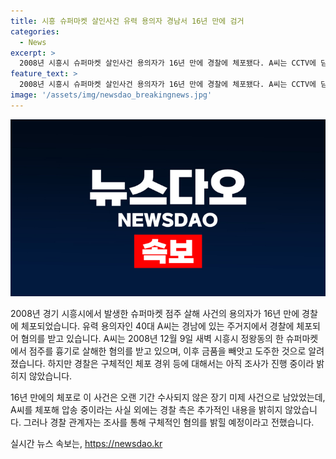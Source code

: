 ```yaml
---
title: 시흥 슈퍼마켓 살인사건 유력 용의자 경남서 16년 만에 검거
categories:
  - News
excerpt: >
  2008년 시흥시 슈퍼마켓 살인사건 용의자가 16년 만에 경찰에 체포됐다. A씨는 CCTV에 담긴 범행을 인지 못한 경찰로 인해 장기 미제사건으로 남아있었으며, 혐의를 조사 중이라고 밝혀졌다. A씨는 시흥시 슈퍼마켓 점주를 흉기로 살해하고 금품을 빼앗아 도주한 혐의를 받고 있다. (출처: )
feature_text: >
  2008년 시흥시 슈퍼마켓 살인사건 용의자가 16년 만에 경찰에 체포됐다. A씨는 CCTV에 담긴 범행을 인지 못한 경찰로 인해 장기 미제사건으로 남아있었으며, 혐의를 조사 중이라고 밝혀졌다. A씨는 시흥시 슈퍼마켓 점주를 흉기로 살해하고 금품을 빼앗아 도주한 혐의를 받고 있다. (출처: )
image: '/assets/img/newsdao_breakingnews.jpg'
---
```


<p><img src="/assets/img/newsdao_breakingnews.jpg" alt="firstkoreanews 속보" /></p>

<p>2008년 경기 시흥시에서 발생한 슈퍼마켓 점주 살해 사건의 용의자가 16년 만에 경찰에 체포되었습니다. 유력 용의자인 40대 A씨는 경남에 있는 주거지에서 경찰에 체포되어 혐의를 받고 있습니다. A씨는 2008년 12월 9일 새벽 시흥시 정왕동의 한 슈퍼마켓에서 점주를 흉기로 살해한 혐의를 받고 있으며, 이후 금품을 빼앗고 도주한 것으로 알려졌습니다. 하지만 경찰은 구체적인 체포 경위 등에 대해서는 아직 조사가 진행 중이라 밝히지 않았습니다.</p>

<p>16년 만에의 체포로 이 사건은 오랜 기간 수사되지 않은 장기 미제 사건으로 남았었는데, A씨를 체포해 압송 중이라는 사실 외에는 경찰 측은 추가적인 내용을 밝히지 않았습니다. 그러나 경찰 관계자는 조사를 통해 구체적인 혐의를 밝힐 예정이라고 전했습니다.</p>
실시간 뉴스 속보는, <a href="https://newsdao.kr" rel="dofollow">https://newsdao.kr</a>


